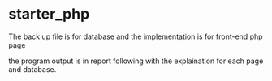 # starter_php

The back up file is for database and the implementation is for front-end php page

the program output is in report following with the explaination for each page and database.
